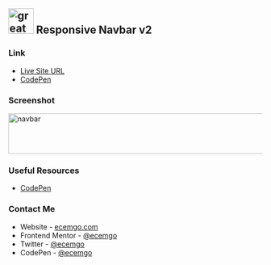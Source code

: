 ## <img src="https://user-images.githubusercontent.com/13468728/233831804-0f5c7ee5-d654-4c13-9c77-a5bd6dc4fe74.jpg" title="great tricks" alt="great tricks" width="50" height="50"/> Responsive Navbar v2

### Link

- [Live Site URL](https://ecemgo-navbar-v2.netlify.app/)
- [CodePen](https://codepen.io/ecemgo/pen/RweGxqM)

### Screenshot

<div align="left">
<img src="https://user-images.githubusercontent.com/13468728/233833391-e3e97987-c76c-416f-b667-b2a996f88919.png" title="navbar" alt="navbar" width="600" height="80"/>
</div>

### Useful Resources

- [CodePen](https://codepen.io/sacsam005/pen/xxpLgyy)

### Contact Me

- Website - [ecemgo.com](https://www.ecemgo.com/)
- Frontend Mentor - [@ecemgo](https://www.frontendmentor.io/profile/ecemgo)
- Twitter - [@ecemgo](https://twitter.com/ecemgo)
- CodePen - [@ecemgo](https://codepen.io/ecemgo)
